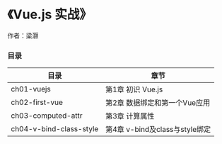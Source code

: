 # 《Vue.js 实战》

作者：梁灏

### 目录

|目录					|章节							|
|-----------------------|-------------------------------|
|ch01-vuejs 			|第1章 初识 Vue.js 				|
|ch02-first-vue			|第2章 数据绑定和第一个Vue应用		|
|ch03-computed-attr		|第3章 计算属性					|
|ch04-v-bind-class-style|第4章 v-bind及class与style绑定	|

